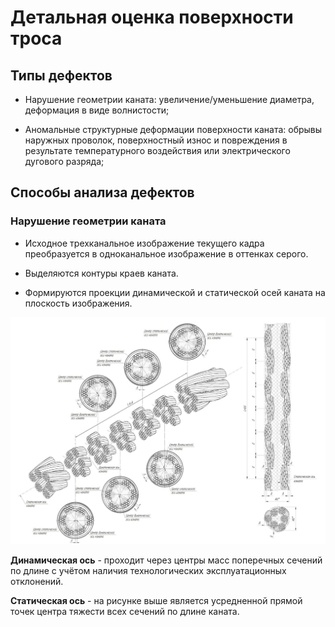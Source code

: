 # Детальная оценка поверхности троса

## Типы дефектов
    
- Нарушение геометрии каната: увеличение/уменьшение диаметра, деформация в виде волнистости;

- Аномальные структурные деформации поверхности каната: обрывы наружных проволок, поверхностный износ и повреждения в результате температурного воздействия или электрического дугового разряда;

## Способы анализа дефектов

### Нарушение геометрии каната

- Исходное трехканальное изображение текущего кадра преобразуется в одноканальное изображение в оттенках серого.

- Выделяются контуры краев каната.

- Формируются проекции динамической и статической осей каната на плоскость изображения.

![Динамическая](../../assets/algorithm/dynamic-axis.png)

**Динамическая ось** - проходит через центры масс поперечных сечений по длине с учётом наличия технологических эксплуатационных отклонений.

**Статическая ось** - на рисунке выше является усредненной прямой точек центра тяжести всех сечений по длине каната.